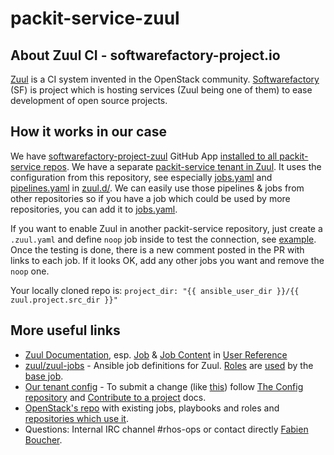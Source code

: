 # packit-service-zuul

## About Zuul CI - softwarefactory-project.io

[Zuul](https://zuul-ci.org) is a CI system invented in the OpenStack community.
[Softwarefactory](https://softwarefactory-project.io) (SF) is project which is hosting services (Zuul being one of them) to ease development of open source projects.

## How it works in our case

We have [softwarefactory-project-zuul](https://github.com/apps/softwarefactory-project-zuul) GitHub App [installed to all packit-service repos](https://github.com/organizations/packit-service/settings/installations).
We have a separate [packit-service tenant in Zuul](https://softwarefactory-project.io/zuul/t/packit-service/status).
It uses the configuration from this repository, see especially [jobs.yaml](https://github.com/packit-service/packit-service-zuul/blob/master/zuul.d/jobs.yaml) and [pipelines.yaml](https://github.com/packit-service/packit-service-zuul/blob/master/zuul.d/pipelines.yaml) in [zuul.d/](https://github.com/packit-service/packit-service-zuul/tree/master/zuul.d).
We can easily use those pipelines & jobs from other repositories so if you have a job which could be used by more repositories, you can add it to [jobs.yaml](https://github.com/packit-service/packit-service-zuul/blob/master/zuul.d/jobs.yaml).

If you want to enable Zuul in another packit-service repository, just create a `.zuul.yaml` and define `noop` job inside to test the connection, see [example](https://github.com/packit-service/packit-service-zuul/pull/8/files).
Once the testing is done, there is a new comment posted in the PR with links to each job.
If it looks OK, add any other jobs you want and remove the `noop` one.

Your locally cloned repo is: `project_dir: "{{ ansible_user_dir }}/{{ zuul.project.src_dir }}"`

## More useful links

- [Zuul Documentation](https://zuul-ci.org/docs), esp. [Job](https://zuul-ci.org/docs/zuul/reference/job_def.html) & [Job Content](https://zuul-ci.org/docs/zuul/reference/jobs.html) in [User Reference](https://zuul-ci.org/docs/zuul/reference/user.html)
- [zuul/zuul-jobs](https://opendev.org/zuul/zuul-jobs) - Ansible job definitions for Zuul. [Roles](https://opendev.org/zuul/zuul-jobs/src/branch/master/roles) are [used](https://zuul-ci.org/docs/zuul/reference/job_def.html#attr-job.roles) by the [base job](https://github.com/packit-service/packit-service-zuul/blob/master/zuul.d/jobs.yaml#L10).
- [Our tenant config](https://softwarefactory-project.io/cgit/config/tree/resources/tenant-packit-service.yaml) - To submit a change (like [this](https://softwarefactory-project.io/r/18820)) follow [The Config repository](https://softwarefactory-project.io/docs/user/config_repo.html) and [Contribute to a project](https://softwarefactory-project.io/docs/user/index.html) docs.
- [OpenStack's repo](https://opendev.org/zuul/zuul-jobs/src/branch/master) with existing jobs, playbooks and roles and [repositories which use it](https://opendev.org/openstack).
- Questions: Internal IRC channel #rhos-ops or contact directly [Fabien Boucher](https://github.com/morucci).
